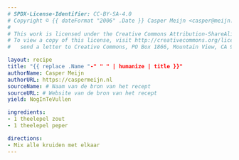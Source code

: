 ```yaml
---
# SPDX-License-Identifier: CC-BY-SA-4.0
# Copyright © {{ dateFormat "2006" .Date }} Casper Meijn <casper@meijn.net>
# 
# This work is licensed under the Creative Commons Attribution-ShareAlike 4.0 International License. 
# To view a copy of this license, visit http://creativecommons.org/licenses/by-sa/4.0/ or 
#   send a letter to Creative Commons, PO Box 1866, Mountain View, CA 94042, USA.

layout: recipe
title: "{{ replace .Name "-" " " | humanize | title }}"
authorName: Casper Meijn
authorURL: https://caspermeijn.nl
sourceName: # Naam van de bron van het recept
sourceURL: # Website van de bron van het recept
yield: NogInTeVullen

ingredients:
- 1 theelepel zout
- 1 theelepel peper

directions:
- Mix alle kruiden met elkaar
---
```

